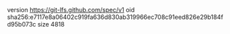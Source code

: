 version https://git-lfs.github.com/spec/v1
oid sha256:e7117e8a06402c919fa636d830ab319966ec708c91eed826e29b184fd95b073c
size 4818
